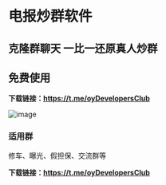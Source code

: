 # 电报炒群软件 #


## 克隆群聊天 一比一还原真人炒群 ##  
## 免费使用 ##
**下载链接：https://t.me/oyDevelopersClub**


![image](https://github.com/user-attachments/assets/39c7d80d-9ebf-4fc9-868d-dbf7b24f6b10)
### 适用群 ###
修车、曝光、假担保、交流群等

**下载链接：https://t.me/oyDevelopersClub**
